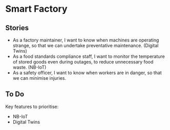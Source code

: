 Smart Factory
=============

Stories
-------

* As a factory maintainer, I want to know when machines are operating strange, so that we can undertake preventative maintenance. (Digital Twins)
* As a food standards compliance staff, I want to monitor the temperature of stored goods even during outages, to reduce unnecessary food waste. (NB-IoT)
* As a safety officer, I want to know when workers are in danger, so that we can minimise injuries.



To Do
-----

Key features to prioritise:
* NB-IoT
* Digital Twins


